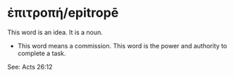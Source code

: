 # ἐπιτροπή/epitropē
This word is an idea. It is a noun.

* This word means a commission. This word is the power and authority to complete a task.

See: Acts 26:12
